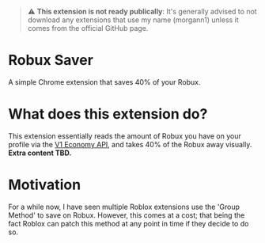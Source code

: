 > :warning: **This extension is not ready publically**: It's generally advised to not download any extensions that use my name (morgann1) unless it comes from the official GitHub page.

# Robux Saver

A simple Chrome extension that saves 40% of your Robux.

# What does this extension do?

This extension essentially reads the amount of Robux you have on your profile via the [V1 Economy API](https://economy.roblox.com/docs/index.html), and takes 40% of the Robux away visually. **Extra content TBD.**

# Motivation

For a while now, I have seen multiple Roblox extensions use the 'Group Method' to save on Robux. However, this comes at a cost; that being the fact Roblox can patch this method at any point in time if they decide to do so.